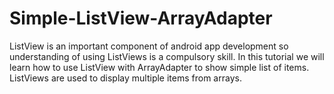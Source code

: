 # Simple-ListView-ArrayAdapter
ListView is an important component of android app development so understanding of using ListViews is a compulsory skill. In this tutorial we will learn how to use ListView with ArrayAdapter to show simple list of items. ListViews are used to display multiple items from arrays.
